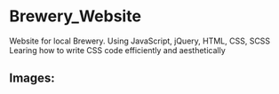# Brewery_Website

Website for local Brewery. Using JavaScript, jQuery, HTML, CSS, SCSS
Learing how to write CSS code efficiently and aesthetically
## Images:
